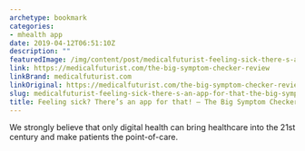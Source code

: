 ```yaml
---
archetype: bookmark
categories:
- mhealth app
date: 2019-04-12T06:51:10Z
description: ""
featuredImage: /img/content/post/medicalfuturist-feeling-sick-there-s-an-app-for-that-the-big-symptom-checker-review.jpg
link: https://medicalfuturist.com/the-big-symptom-checker-review
linkBrand: medicalfuturist.com
linkOriginal: https://medicalfuturist.com/the-big-symptom-checker-review
slug: medicalfuturist-feeling-sick-there-s-an-app-for-that-the-big-symptom-checker-review
title: Feeling sick? There’s an app for that! – The Big Symptom Checker Review
---
```

We strongly believe that only digital health can bring healthcare into the 21st century and make patients the point-of-care.